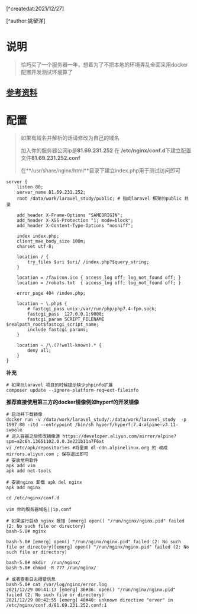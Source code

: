 [^createdat:2021/12/27]

[^author:姚留洋]

# 说明

> 恰巧买了一个服务器一年，想着为了不把本地的环境弄乱全面采用docker配置开发测试环境算了

## [参考资料](https://www.cnblogs.com/jfaith/p/11991228.html)

# 配置

> 如果有域名并解析的话请修改为自己的域名
>
> 加入你的服务器公网ip是**81.69.231.252** 在 **/etc/nginx/conf.d**下建立配置文件**81.69.231.252.conf**
>
> 在**/usr/share/nginx/html**目录下建立index.php用于测试访问即可

```shell
server {
    listen 80;
    server_name 81.69.231.252;
    root /data/work/laravel_study/public; # 指向laravel 框架的public 目录

    add_header X-Frame-Options "SAMEORIGIN";
    add_header X-XSS-Protection "1; mode=block";
    add_header X-Content-Type-Options "nosniff";

    index index.php;
    client_max_body_size 100m;
    charset utf-8;

    location / {
        try_files $uri $uri/ /index.php?$query_string;
    }

    location = /favicon.ico { access_log off; log_not_found off; }
    location = /robots.txt  { access_log off; log_not_found off; }

    error_page 404 /index.php;

    location ~ \.php$ {
        # fastcgi_pass unix:/var/run/php/php7.4-fpm.sock;
        fastcgi_pass  127.0.0.1:9000;
        fastcgi_param SCRIPT_FILENAME $realpath_root$fastcgi_script_name;
        include fastcgi_params;
    }

    location ~ /\.(?!well-known).* {
        deny all;
    }
}

```

**补充**

```shell
# 如果玩laravel 项目的时候提示缺少phpinfo扩展
composer update --ignore-platform-req=ext-fileinfo
```

**推荐直接使用第三方的docker镜像例如hyperf的开发镜像**

```shell
# 启动并下载镜像
docker run -v /data/work/laravel_study/:/data/work/laravel_study  -p 1997:80 -itd --entrypoint /bin/sh hyperf/hyperf:7.4-alpine-v3.11-swoole
# 进入容器之后修改镜像源 https://developer.aliyun.com/mirror/alpine?spm=a2c6h.13651102.0.0.3e221b11a7F6xt
vi /etc/apk/repositories #将里面 dl-cdn.alpinelinux.org 的 改成 mirrors.aliyun.com ; 保存退出即可
# 安装常用软件
apk add vim 
apk add net-tools

# 安装nginx 卸载 apk del nginx 
apk add nginx

cd /etc/nginx/conf.d 

vim 你的服务器域名||ip.conf

# 如果运行启动 nginx 报错 [emerg] open() "/run/nginx/nginx.pid" failed (2: No such file or directory)
bash-5.0# nginx

bash-5.0# [emerg] open() "/run/nginx/nginx.pid" failed (2: No such file or directory)[emerg] open() "/run/nginx/nginx.pid" failed (2: No such file or directory)

bash-5.0# mkdir  /run/nginx/
bash-5.0# chmod -R 777 /run/nginx/

# 或者查看日志报错信息
bash-5.0# cat /var/log/nginx/error.log
2021/12/29 00:41:17 [emerg] 36#36: open() "/run/nginx/nginx.pid" failed (2: No such file or directory)
2021/12/29 00:42:55 [emerg] 40#40: unknown directive "erver" in /etc/nginx/conf.d/81.69.231.252.conf:1


```

